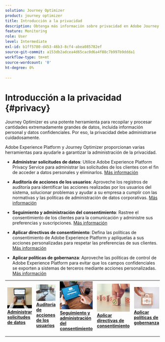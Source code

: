 ```yaml
---
solution: Journey Optimizer
product: journey optimizer
title: Introducción a la privacidad
description: Obtenga más información sobre privacidad en Adobe Journey Optimizer y Adobe Experience Platform.
feature: Monitoring
role: User
level: Intermediate
exl-id: b1ff5780-d453-46b3-8cf4-abea085782ef
source-git-commit: a153db2adcea4d65cac0d6a4f08c7b997b9ddda1
workflow-type: tm+mt
source-wordcount: '0'
ht-degree: 0%

---
```


# Introducción a la privacidad {#privacy}

Journey Optimizer es una potente herramienta para recopilar y procesar cantidades extremadamente grandes de datos, incluida información personal y datos confidenciales. Por eso, la privacidad debe administrarse cuidadosamente.

Adobe Experience Platform y Journey Optimizer proporcionan varias herramientas para ayudarle a garantizar la administración de la privacidad.

* **Administrar solicitudes de datos**: Utilice Adobe Experience Platform Privacy Service para administrar las solicitudes de los clientes con el fin de acceder a datos personales y eliminarlos. [Más información](requests.md)

* **Auditoría de acciones de los usuarios**: Aproveche los registros de auditoría para identificar las acciones realizadas por los usuarios del sistema, solucionar problemas y ayudar a su empresa a cumplir con las normativas y las políticas de administración de datos corporativas. [Más información](audit-logs.md)

* **Seguimiento y administración del consentimiento**: Rastree el consentimiento de los clientes para la comunicación y administre sus preferencias y suscripciones. [Más información](opt-out.md)

* **Aplicar directivas de consentimiento**: Defina las políticas de consentimiento de Adobe Experience Platform y aplíquelas a sus acciones personalizadas para respetar las preferencias de sus clientes. [Más información](../action/consent.md)

* **Aplicar políticas de gobernanza**: Aproveche las políticas de control de Adobe Experience Platform para evitar que los campos confidenciales se exporten a sistemas de terceros mediante acciones personalizadas. [Más información](../action/action-privacy.md)

<table style="table-layout:fixed"><tr style="border: 0;">
<td>
<a href="requests.md">
<img alt="Posible cliente" src="../assets/do-not-localize/privacy-request.jpeg">
</a>
<div><a href="requests.md"><strong>Administrar solicitudes de datos</strong>
</div>
<p>
</td>
<td>
<a href="audit-logs.md">
<img alt="Poco frecuente" src="../assets/do-not-localize/privacy-audit.jpeg">
</a>
<div>
<a href="audit-logs.md"><strong>Auditoría de acciones de los usuarios</strong></a>
</div>
<p></td>
<td>
<a href="opt-out.md">
<img alt="Validación" src="../assets/do-not-localize/privacy-track-consent.jpeg">
</a>
<div>
<a href="opt-out.md"><strong>Seguimiento y administración del consentimiento</strong></a>
</div>
<p>
</td>
<td>
<a href="../action/consent.md">
<img alt="Validación" src="../assets/do-not-localize/privacy-consent-policies.jpeg">
</a>
<div>
<a href="../action/consent.md"><strong>Aplicar directivas de consentimiento</strong></a>
</div>
<p>
</td>
<td>
<a href="../action/action-privacy.md">
<img alt="Validación" src="../assets/do-not-localize/privacy-governance.jpeg">
</a>
<div>
<a href="../action/action-privacy.md"><strong>Aplicar políticas de gobernanza</strong></a>
</div>
<p>
</td>
</tr></table>
